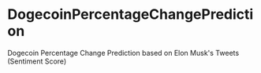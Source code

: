 # DogecoinPercentageChangePrediction
Dogecoin Percentage Change Prediction based on Elon Musk's Tweets (Sentiment Score)
